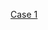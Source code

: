 
[Case 1](https://github.com/cristianom-ciandt/Lessons-Learned/tree/master/Plataform-Modernization/Case1/)